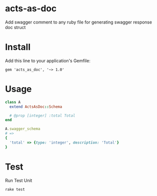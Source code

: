 # acts-as-doc
Add swagger comment to any ruby file for generating swagger response doc struct

# Install

Add this line to your application's Gemfile:

```
gem 'acts_as_doc', '~> 1.0'
```

# Usage

```ruby
class A
  extend ActsAsDoc::Schema

  # @prop [integer] :total Total
end

A.swagger_schema
# => 
{
  'total' => {type: 'integer', description: 'Total'}  
}
```

# Test

Run Test Unit
```
rake test
```


